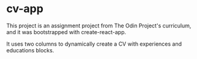 # cv-app
This project is an assignment project from The Odin Project's curriculum, and it was bootstrapped with create-react-app.

It uses two columns to dynamically create a CV with experiences and educations blocks.
